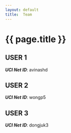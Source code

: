 ```yaml
---
layout: default
title:  Team
---
```


# {{ page.title }}


## USER 1
***UCI Net ID***: avinashd

## USER 2
***UCI Net ID***: wongp5

## USER 3
***UCI Net ID***: dongjuk3
